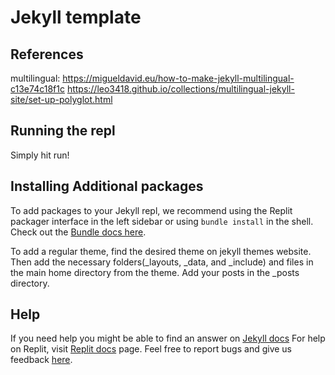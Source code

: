 # Jekyll template

## References
multilingual: https://migueldavid.eu/how-to-make-jekyll-multilingual-c13e74c18f1c
https://leo3418.github.io/collections/multilingual-jekyll-site/set-up-polyglot.html


## Running the repl

Simply hit run!

## Installing Additional packages

To add packages to your Jekyll repl, we recommend using the Replit packager interface in the left sidebar or using `bundle install` in the shell. Check out the [Bundle docs here](https://bundler.io/v2.3/#getting-started).

To add a regular theme, find the desired theme on jekyll themes website. Then add the necessary folders(_layouts, _data, and _include) and files in the main home directory from the theme. Add your posts in the _posts directory.

## Help

If you need help you might be able to find an answer on [Jekyll docs](https://jekyllrb.com/) For help on Replit, visit [Replit docs](https://docs.replit.com) page. Feel free to report bugs and give us feedback [here](https://replit.com/support).